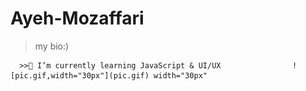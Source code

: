 # Ayeh-Mozaffari
> my bio:)



      >>🌱 I’m currently learning JavaScript & UI/UX                ![pic.gif,width="30px"](pic.gif) width="30px"
